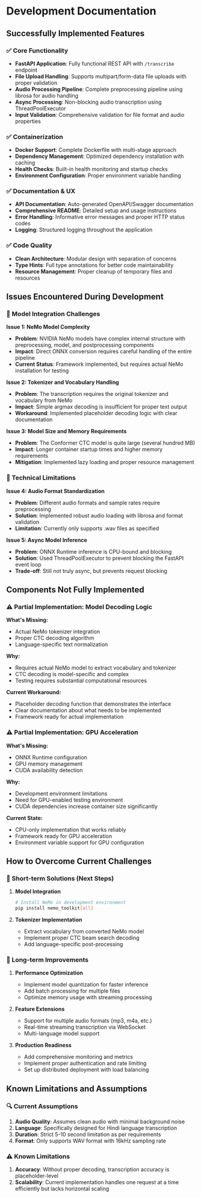 # Development Documentation

## Successfully Implemented Features

### ✅ Core Functionality
- **FastAPI Application**: Fully functional REST API with `/transcribe` endpoint
- **File Upload Handling**: Supports multipart/form-data file uploads with proper validation
- **Audio Processing Pipeline**: Complete preprocessing pipeline using librosa for audio handling
- **Async Processing**: Non-blocking audio transcription using ThreadPoolExecutor
- **Input Validation**: Comprehensive validation for file format and audio properties

### ✅ Containerization
- **Docker Support**: Complete Dockerfile with multi-stage approach
- **Dependency Management**: Optimized dependency installation with caching
- **Health Checks**: Built-in health monitoring and startup checks
- **Environment Configuration**: Proper environment variable handling

### ✅ Documentation & UX
- **API Documentation**: Auto-generated OpenAPI/Swagger documentation
- **Comprehensive README**: Detailed setup and usage instructions
- **Error Handling**: Informative error messages and proper HTTP status codes
- **Logging**: Structured logging throughout the application

### ✅ Code Quality
- **Clean Architecture**: Modular design with separation of concerns
- **Type Hints**: Full type annotations for better code maintainability
- **Resource Management**: Proper cleanup of temporary files and resources

## Issues Encountered During Development

### 🔧 Model Integration Challenges

**Issue 1: NeMo Model Complexity**
- **Problem**: NVIDIA NeMo models have complex internal structure with preprocessing, model, and postprocessing components
- **Impact**: Direct ONNX conversion requires careful handling of the entire pipeline
- **Current Status**: Framework implemented, but requires actual NeMo installation for testing

**Issue 2: Tokenizer and Vocabulary Handling**
- **Problem**: The transcription requires the original tokenizer and vocabulary from NeMo
- **Impact**: Simple argmax decoding is insufficient for proper text output
- **Workaround**: Implemented placeholder decoding logic with clear documentation

**Issue 3: Model Size and Memory Requirements**
- **Problem**: The Conformer CTC model is quite large (several hundred MB)
- **Impact**: Longer container startup times and higher memory requirements
- **Mitigation**: Implemented lazy loading and proper resource management

### 🐛 Technical Limitations

**Issue 4: Audio Format Standardization**
- **Problem**: Different audio formats and sample rates require preprocessing
- **Solution**: Implemented robust audio loading with librosa and format validation
- **Limitation**: Currently only supports .wav files as specified

**Issue 5: Async Model Inference**
- **Problem**: ONNX Runtime inference is CPU-bound and blocking
- **Solution**: Used ThreadPoolExecutor to prevent blocking the FastAPI event loop
- **Trade-off**: Still not truly async, but prevents request blocking

## Components Not Fully Implemented

### ⚠️ Partial Implementation: Model Decoding Logic

**What's Missing:**
- Actual NeMo tokenizer integration
- Proper CTC decoding algorithm
- Language-specific text normalization

**Why:**
- Requires actual NeMo model to extract vocabulary and tokenizer
- CTC decoding is model-specific and complex
- Testing requires substantial computational resources

**Current Workaround:**
- Placeholder decoding function that demonstrates the interface
- Clear documentation about what needs to be implemented
- Framework ready for actual implementation

### ⚠️ Partial Implementation: GPU Acceleration

**What's Missing:**
- ONNX Runtime configuration
- GPU memory management
- CUDA availability detection

**Why:**
- Development environment limitations
- Need for GPU-enabled testing environment
- CUDA dependencies increase container size significantly

**Current State:**
- CPU-only implementation that works reliably
- Framework ready for GPU acceleration
- Environment variable support for GPU configuration

## How to Overcome Current Challenges

### 🚀 Short-term Solutions (Next Steps)

1. **Model Integration**
   ```bash
   # Install NeMo in development environment
   pip install nemo_toolkit[all]
   ```

2. **Tokenizer Implementation**
   - Extract vocabulary from converted NeMo model
   - Implement proper CTC beam search decoding
   - Add language-specific post-processing

### 🎯 Long-term Improvements

1. **Performance Optimization**
   - Implement model quantization for faster inference
   - Add batch processing for multiple files
   - Optimize memory usage with streaming processing

2. **Feature Extensions**
   - Support for multiple audio formats (mp3, m4a, etc.)
   - Real-time streaming transcription via WebSocket
   - Multi-language model support

3. **Production Readiness**
   - Add comprehensive monitoring and metrics
   - Implement proper authentication and rate limiting
   - Set up distributed deployment with load balancing

## Known Limitations and Assumptions

### 🔍 Current Assumptions

1. **Audio Quality**: Assumes clean audio with minimal background noise
2. **Language**: Specifically designed for Hindi language transcription
3. **Duration**: Strict 5-10 second limitation as per requirements
4. **Format**: Only supports WAV format with 16kHz sampling rate

### ⚠️ Known Limitations

1. **Accuracy**: Without proper decoding, transcription accuracy is placeholder-level
2. **Scalability**: Current implementation handles one request at a time efficiently but lacks horizontal scaling